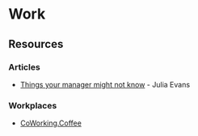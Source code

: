 # Work

## Resources

### Articles

* [Things your manager might not know](https://jvns.ca/blog/things-your-manager-might-not-know/) - Julia Evans

### Workplaces

* [CoWorking.Coffee](https://www.coworking.coffee/)

